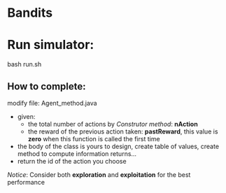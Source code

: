# Bandits

# Run simulator:
bash run.sh

## How to complete:

modify file: Agent_method.java

- given:
  - the total number of actions by *Construtor method*: **nAction**
  - the reward of the previous action taken: **pastReward**, this value is **zero** when this function is called the first time
- the body of the class is yours to design, create table of values, create method to compute information returns...
- return the id of the action you choose

*Notice*: Consider both **exploration** and **exploitation** for the best performance

